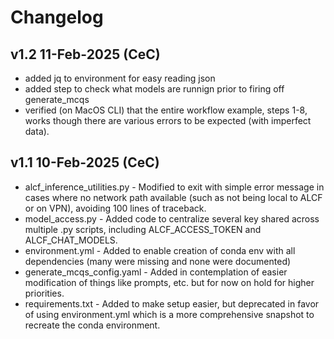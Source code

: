 # Changelog

## v1.2 11-Feb-2025 (CeC)
- added jq to environment for easy reading json
- added step to check what models are runnign prior to firing off generate\_mcqs
- verified (on MacOS CLI) that the entire workflow example, steps 1-8, works
  though there are various errors to be expected (with imperfect data).

## v1.1 10-Feb-2025 (CeC)
- alcf\_inference\_utilities.py - Modified to exit with simple error message in cases where
  no network path available (such as not being local to ALCF or on VPN), avoiding
  100 lines of traceback.
- model\_access.py - Added code to centralize several key shared across multiple .py scripts,
  including ALCF\_ACCESS\_TOKEN and ALCF\_CHAT\_MODELS.
- environment.yml - Added to enable creation of conda env with all dependencies
  (many were missing and none were documented)
- generate\_mcqs\_config.yaml - Added in contemplation of easier modification of things like
  prompts, etc. but for now on hold for higher priorities.
- requirements.txt - Added to make setup easier, but deprecated in favor of using environment.yml
  which is a more comprehensive snapshot to recreate the conda environment.
